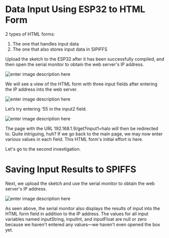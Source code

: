 
# Data Input Using ESP32 to HTML Form

2 types of HTML forms:

1.  The one that handles input data
2.  The one that also stores input data in SIPIFFS

Upload the sketch to the ESP32 after it has been successfully compiled, and then open the serial monitor to obtain the web server's IP address.

![enter image description here](https://i.postimg.cc/x1mdQ6RR/1-0b-TWErg5-LVcxg-TEBOIc-YLA.png)

We will see a view of the HTML form with three input fields after entering the IP address into the web server.

![enter image description here](https://i.postimg.cc/zfSXb34H/1-U8m-Gv-CQh-IDbf-Q2l697-FRRw.png)

Let’s try entering ‘55 in the input2 field.

![enter image description here](https://i.postimg.cc/Xv0YY910/1-Ns-Ut-Ivg831-Hh-Qq-Le-Hdx-OCw.png)

The page with the URL 192.168.1.9/get?input1=halo will then be redirected to. Quite intriguing, huh? If we go back to the main page, we may now enter various values in each field. This HTML form's initial effort is here.

Let's go to the second investigation.

# Saving Input Results to SPIFFS

Next, we upload the sketch and use the serial monitor to obtain the web server's IP address.

![enter image description here](https://i.postimg.cc/RV2Mg2tR/Tqw.png)

As seen above, the serial monitor also displays the results of input into the HTML form field in addition to the IP address. The values for all input variables named inputString, inputInt, and inputFloat are null or zero because we haven't entered any values—we haven't even opened the box yet.


